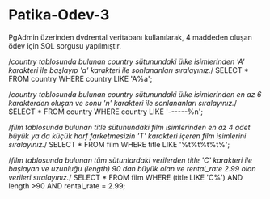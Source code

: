 # Patika-Odev-3
PgAdmin üzerinden dvdrental veritabanı kullanılarak, 4 maddeden oluşan ödev için SQL sorgusu yapılmıştır.


/*country tablosunda bulunan country sütunundaki ülke isimlerinden 'A' karakteri ile başlayıp 'a' karakteri ile sonlananları sıralayınız.*/
SELECT * FROM country
WHERE country LIKE 'A%a';

/*country tablosunda bulunan country sütunundaki ülke isimlerinden en az 6 karakterden oluşan ve sonu 'n' karakteri ile sonlananları sıralayınız.*/
SELECT * FROM country
WHERE country LIKE '------%n';

/*film tablosunda bulunan title sütunundaki film isimlerinden en az 4 adet büyük ya da küçük harf farketmesizin 'T' karakteri içeren film isimlerini sıralayınız.*/
SELECT * FROM film
WHERE title LIKE '%t%t%t%t%';

/*film tablosunda bulunan tüm sütunlardaki verilerden title 'C' karakteri ile başlayan ve uzunluğu (length) 90 dan büyük olan ve rental_rate 2.99 olan verileri sıralayınız.*/
SELECT * FROM film
WHERE (title LIKE 'C%') AND length >90 AND rental_rate = 2.99;
